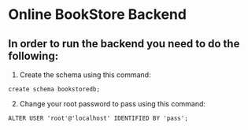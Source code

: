 # Online BookStore Backend


## In order to run the backend you need to do the following:

1) Create the schema using this command:

``` create schema bookstoredb; ```

2) Change your root password to pass using this command:

``` ALTER USER 'root'@'localhost' IDENTIFIED BY 'pass'; ```